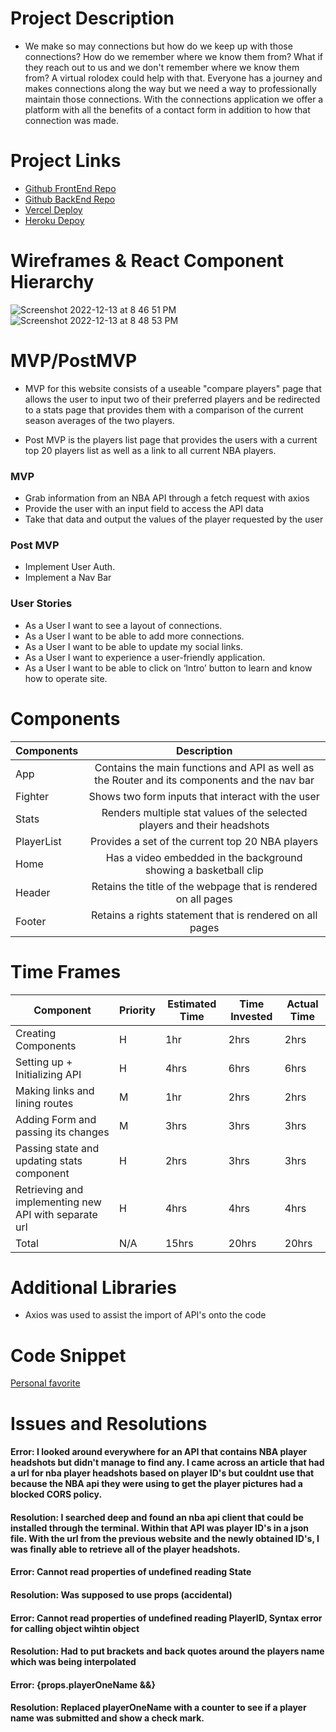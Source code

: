 # Project Description
- We make so may connections but how do we keep up with those connections? How do we remember where we know them from? What if they reach out to us and we don't remember where we know them from? A virtual rolodex could help with that. Everyone has a journey and makes connections along the way but we need a way to professionally maintain those connections. With the connections application we offer a platform with all the benefits of a contact form in addition to how that connection was made.

# Project Links
- [Github FrontEnd Repo](https://github.com/shamzaali7/connection-frontend-api)
- [Github BackEnd Repo](https://github.com/shamzaali7/connection-backend-api)
- [Vercel Deploy](https://connection-frontend-api.vercel.app/main)
- [Heroku Depoy](https://github.com/shamzaali7/connection-backend-api)

# Wireframes & React Component Hierarchy
![Screenshot 2022-12-13 at 8 46 51 PM](https://user-images.githubusercontent.com/114895439/207485548-2fd2177e-4289-4ec1-b320-7cbe51e4f439.png)
![Screenshot 2022-12-13 at 8 48 53 PM](https://user-images.githubusercontent.com/114895439/207485781-69cae0ee-2fd3-4610-a219-0cd139ef6ec4.png)

# MVP/PostMVP
- MVP for this website consists of a useable "compare players" page that allows the user to input two of their preferred players and be redirected to a stats page that provides them with a comparison of the current season averages of the two players.

- Post MVP is the players list page that provides the users with a current top 20 players list as well as a link to all current NBA players. 

### MVP
- Grab information from an NBA API through a fetch request with axios
- Provide the user with an input field to access the API data
- Take that data and output the values of the player requested by the user

### Post MVP
- Implement User Auth.
- Implement a Nav Bar 

### User Stories
- As a User I want to see a layout of connections.
- As a User I want to be able to add more connections.
- As a User I want to be able to update my social links.
- As a User I want to experience a user-friendly application.
- As a User I want to be able to click on ‘Intro’ button to learn and know how to operate site. 

# Components

| Components  | Description                                                                                 |
|-------------|:-------------------------------------------------------------------------------------------:|
| App         | Contains the main functions and API as well as the Router and its components and the nav bar|
| Fighter     | Shows two form inputs that interact with the user                                           |
| Stats       | Renders multiple stat values of the selected players and their headshots                    |
| PlayerList  | Provides a set of the current top 20 NBA players                                            |
| Home        | Has a video embedded in the background showing a basketball clip                            |
| Header      | Retains the title of the webpage that is rendered on all pages                              |
| Footer      | Retains a rights statement that is rendered on all pages                                    |

# Time Frames

Component | Priority | Estimated Time | Time Invested | Actual Time
---- | ---- | ---- | ---- | ----
Creating Components | H | 1hr | 2hrs | 2hrs   
Setting up + Initializing API | H | 4hrs | 6hrs | 6hrs
Making links and lining routes | M | 1hr | 2hrs | 2hrs
Adding Form and passing its changes | M | 3hrs | 3hrs | 3hrs
Passing state and updating stats component | H | 2hrs | 3hrs | 3hrs
Retrieving and implementing new API with separate url | H | 4hrs | 4hrs | 4hrs
Total | N/A | 15hrs | 20hrs | 20hrs

# Additional Libraries
- Axios was used to assist the import of API's onto the code

# Code Snippet
[Personal favorite](src/Assets/Code-Snippet.jpg)

# Issues and Resolutions

#### Error: I looked around everywhere for an API that contains NBA player headshots but didn't manage to find any. I came across an article that had a url for nba player headshots based on player ID's but couldnt use that because the NBA api they were using to get the player pictures had a blocked CORS policy. 
#### Resolution: I searched deep and found an nba api client that could be installed through the terminal. Within that API was player ID's in a json file. With the url from the previous website and the newly obtained ID's, I was finally able to retrieve all of the player headshots.

#### Error: Cannot read properties of undefined reading State
#### Resolution: Was supposed to use props (accidental)

#### Error: Cannot read properties of undefined reading PlayerID, Syntax error for calling object wihtin object
#### Resolution: Had to put brackets and back quotes around the players name which was being interpolated

#### Error: {props.playerOneName &&}
#### Resolution: Replaced playerOneName with a counter to see if a player name was submitted and show a check mark.
